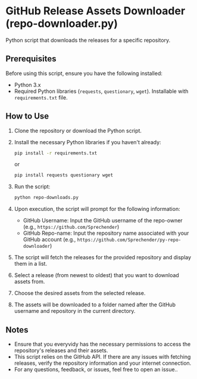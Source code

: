 # GitHub Release Assets Downloader (repo-downloader.py)

Python script that downloads the releases for a specific repository.

## Prerequisites

Before using this script, ensure you have the following installed:

- Python 3.x
- Required Python libraries (`requests`, `questionary`, `wget`). Installable with `requirements.txt` file.

## How to Use

1. Clone the repository or download the Python script.
2. Install the necessary Python libraries if you haven't already:

    ```bash
    pip install -r requirements.txt
    ```
    or
    ```bash
    pip install requests questionary wget
    ```

3. Run the script:

    ```bash
    python repo-downloads.py
    ```

4. Upon execution, the script will prompt for the following information:
    - GitHub Username: Input the GitHub username of the repo-owner (e.g., `https://github.com/Sprechender`)
    - GitHub Repo-name: Input the repository name associated with your GitHub account (e.g., `https://github.com/Sprechender/py-repo-downloader`)

5. The script will fetch the releases for the provided repository and display them in a list.
6. Select a release (from newest to oldest) that you want to download assets from.
7. Choose the desired assets from the selected release.
8. The assets will be downloaded to a folder named after the GitHub username and repository in the current directory.

## Notes

- Ensure that you everyvidy has the necessary permissions to access the repository's releases and their assets.
- This script relies on the GitHub API. If there are any issues with fetching releases, verify the repository information and your internet connection.
- For any questions, feedback, or issues, feel free to open an issue..
